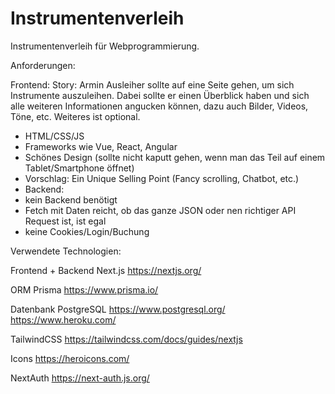 # Instrumentenverleih

Instrumentenverleih für Webprogrammierung.

Anforderungen:

Frontend:
Story: Armin Ausleiher sollte auf eine Seite gehen, um sich Instrumente auszuleihen. Dabei sollte er einen Überblick haben und sich alle weiteren Informationen angucken können, dazu auch Bilder, Videos, Töne, etc. Weiteres ist optional.

- HTML/CSS/JS
- Frameworks wie Vue, React, Angular
- Schönes Design (sollte nicht kaputt gehen, wenn man das Teil auf einem Tablet/Smartphone öffnet)
- Vorschlag: Ein Unique Selling Point (Fancy scrolling, Chatbot, etc.)
- Backend:
- kein Backend benötigt
- Fetch mit Daten reicht, ob das ganze JSON oder nen richtiger API Request ist, ist egal
- keine Cookies/Login/Buchung

Verwendete Technologien:

Frontend + Backend Next.js
https://nextjs.org/

ORM Prisma
https://www.prisma.io/

Datenbank PostgreSQL
https://www.postgresql.org/
https://www.heroku.com/

TailwindCSS
https://tailwindcss.com/docs/guides/nextjs

Icons
https://heroicons.com/

NextAuth
https://next-auth.js.org/


